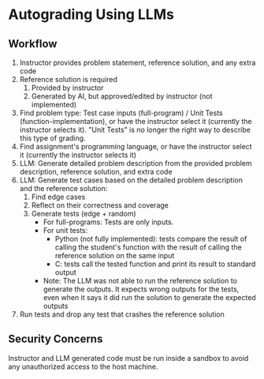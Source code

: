 # Autograding Using LLMs

## Workflow

1. Instructor provides problem statement, reference solution, and any extra code
2. Reference solution is required
    1. Provided by instructor
    2. Generated by AI, but approved/edited by instructor (not implemented)
3. Find problem type: Test case inputs (full-program) / Unit Tests (function-implementation), or have the instructor select it (currently the instructor selects it). "Unit Tests" is no longer the right way to describe this type of grading.
4. Find assignment's programming language, or have the instructor select it (currently the instructor selects it)
5. LLM: Generate detailed problem description from the provided problem description, reference solution, and extra code
6. LLM: Generate test cases based on the detailed problem description and the reference solution:
    1. Find edge cases
    2. Reflect on their correctness and coverage 
    3. Generate tests (edge + random)
       - For full-programs: Tests are only inputs.
       - For unit tests:
         - Python (not fully implemented): tests compare the result of calling the student's function with the result of calling the reference solution on the same input
         - C: tests call the tested function and print its result to standard output
       - Note: The LLM was not able to run the reference solution to generate the outputs. It expects wrong outputs for the tests, even when it says it did run the solution to generate the expected outputs
7. Run tests and drop any test that crashes the reference solution

## Security Concerns

Instructor and LLM generated code must be run inside a sandbox to avoid any unauthorized access to the host machine.